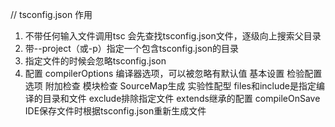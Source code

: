 // tsconfig.json 作用
1. 不带任何输入文件调用tsc 会先查找tsconfig.json文件，逐级向上搜索父目录
2. 带--project（或-p）指定一个包含tsconfig.json的目录
3. 指定文件的时候会忽略tsconfig.json
4. 配置
compilerOptions 编译器选项，可以被忽略有默认值
    基本设置
    检验配置选项
    附加检查
    模块检查
    SourceMap生成
    实验性配型
files和include是指定编译的目录和文件
exclude排除指定文件
extends继承的配置
compileOnSave IDE保存文件时根据tsconfig.json重新生成文件